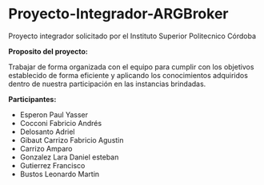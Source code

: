 # Proyecto-Integrador-ARGBroker

Proyecto integrador solicitado por el Instituto Superior Politecnico  Córdoba

**Proposito del proyecto:**

Trabajar de forma organizada con el equipo para cumplir con los objetivos establecido de forma eficiente y aplicando los conocimientos adquiridos dentro de nuestra participación en las instancias brindadas. 

**Participantes:**


- Esperon Paul Yasser 
- Cocconi Fabricio Andrés 
- Delosanto Adriel 
- Gibaut Carrizo Fabricio Agustin 
- Carrizo Amparo 
- Gonzalez Lara Daniel esteban 
- Gutierrez Francisco 
- Bustos Leonardo Martin





